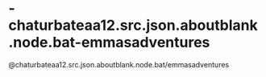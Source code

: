 # -chaturbateaa12.src.json.aboutblank.node.bat-emmasadventures
@chaturbateaa12.src.json.aboutblank.node.bat/emmasadventures
